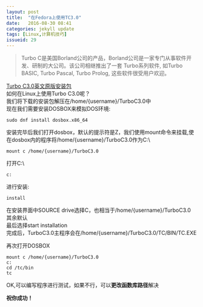 ```yaml
---
layout: post
title:  "在Fedora上使用TC3.0"
date:   2016-08-30 08:41
categories: jekyll update
tags: [Linux,计算机技巧]
issueid: 29
---
```

>Turbo C是美国Borland公司的产品，Borland公司是一家专门从事软件开发、研制的大公司。该公司相继推出了一套 Turbo系列软件, 如Turbo BASIC, Turbo Pascal, Turbo Prolog, 这些软件很受用户欢迎。  

[Turbo C3.0英文原版安装包](http://download.pchome.net/development/linetools/detail-9113.html)  
如何在Linux上使用Turbo C3.0呢？  
我们将下载的安装包解压在/home/{username}/TurboC3.0中  
现在我们需要安装DOSBOX来模拟DOS环境:  
```
sudo dnf install dosbox.x86_64
```
安装完毕后我们打开dosbox，默认的提示符是Z，我们使用mount命令来挂载,使在dosbox内的程序将/home/{username}/TurboC3.0作为C:\  
```
mount c /home/{username}/TurboC3.0
```

打开C:\  

```
c:
```

进行安装:  
```
install
```

在安装界面中SOURCE drive选择C，也相当于/home/{username}/TurboC3.0  
其余默认  
最后选择start installation  
完成后，TurboC3.0主程序会在/home/{username}/TurboC3.0/TC/BIN/TC.EXE  

再次打开DOSBOX  
```
mount c /home/{username}/TurboC3.0
c:
cd /tc/bin
tc
```
OK,可以编写程序进行测试，如果不行，可以**更改函数库路径**解决  

**祝你成功！**
